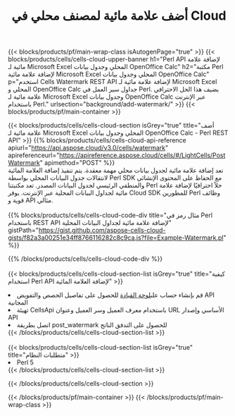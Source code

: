 ﻿---
title: أضف علامة مائية لمصنف محلي في Cloud
description:  Cloud APIs & SDKs لإضافة علامة مائية لـ Microsoft Excel & OpenOffice Calc. إضافة علامة مائية لجداول البيانات المحلية بواسطة Cells Cloud API. تدعم SDK أنواع لغات التطوير. وهي تشمل Android و C# و Go و Java و NodeJS و Perl و PHP و Python و Ruby و swift.
url: /ar/perl/background/add-watermark/
---
{{< blocks/products/pf/main-wrap-class isAutogenPage="true" >}}
{{< blocks/products/cells/cells-cloud-upper-banner h1="Perl API لإضافة علامة مائية لـ Microsoft Excel المحلي وجدول بيانات OpenOffice Calc" h2="مكتبة Perl لإضافة علامة مائية Microsoft Excel المحلي وجدول بيانات OpenOffice Calc" p="استخدم Cells Watermark REST API لإضافة علامة مائية لـ Microsoft Excel المحلي و OpenOffice Calc جداول سير العمل في Perl. يضيف هذا الحل الاحترافي علامة مائية لـ Microsoft Excel وجدول بيانات OpenOffice Calc عبر الإنترنت باستخدام Perl." urlsection="background/add-watermark/" >}}
{{< blocks/products/pf/main-container >}}

{{< blocks/products/cells/cells-cloud-section isGrey="true" title="أضف علامة مائية لـ Microsoft Excel المحلي وجدول بيانات OpenOffice Calc - Perl REST API" >}}
{{% blocks/products/cells/cells-cloud-api-reference apiurl="https://api.aspose.cloud/v3.0/cells/watermark" apireferenceurl="https://apireference.aspose.cloud/cells/#/LightCells/PostWatermark" apimethod="POST" %}}
<br/>
تعد إضافة علامة مائية لجدول بيانات محلي مهمة معقدة. يتم تنفيذ إضافة العلامة المائية لانتقالات جدول البيانات المحلي بواسطة Perl SDK مع الحفاظ على المحتوى الإنشائي والمنطقي الرئيسي لجدول البيانات المصدر. تعد مكتبتنا Perl حلاً احترافيًا لإضافة علامة مائية لجداول البيانات المحلية عبر الإنترنت. يوفر Cloud SDK للمطورين Perl وظائف قوية و API مثالي.
<br/>
<br/>
{{% blocks/products/cells/cells-cloud-code-div title="مثال رمز في Perl باستخدام REST API لإضافة علامة مائية لجداول البيانات المحلية" gistPath="https://gist.github.com/aspose-cells-cloud-gists/f82a3a00251e34ff8766116282c8c9ca.js?file=Example-Watermark.pl" %}}
  
{{% /blocks/products/cells/cells-cloud-code-div %}}
<br/>
<br/>
{{< blocks/products/cells/cells-cloud-section-list isGrey="true" title="كيفية استخدام Perl API لإضافة العلامة المائية" >}}
<li> قم بإنشاء حساب على<a href="https://dashboard.aspose.cloud/">لوحة القيادة</a> للحصول على تفاصيل الحصص والتفويض API المجانية</li>
<li>تهيئة CellsApi باستخدام معرف العميل وسر العميل وعنوان URL الأساسي وإصدار API</li>
<li>اتصل بطريقة post_watermark للحصول على التدفق الناتج </li>
{{< /blocks/products/cells/cells-cloud-section-list >}}
<br/>
<br/>
{{< blocks/products/cells/cells-cloud-section-list isGrey="true" title="متطلبات النظام" >}}
<li>Perl 5</li>
{{< /blocks/products/cells/cells-cloud-section-list >}}

{{< /blocks/products/cells/cells-cloud-section >}}

{{< /blocks/products/pf/main-container >}}
{{< /blocks/products/pf/main-wrap-class >}}
